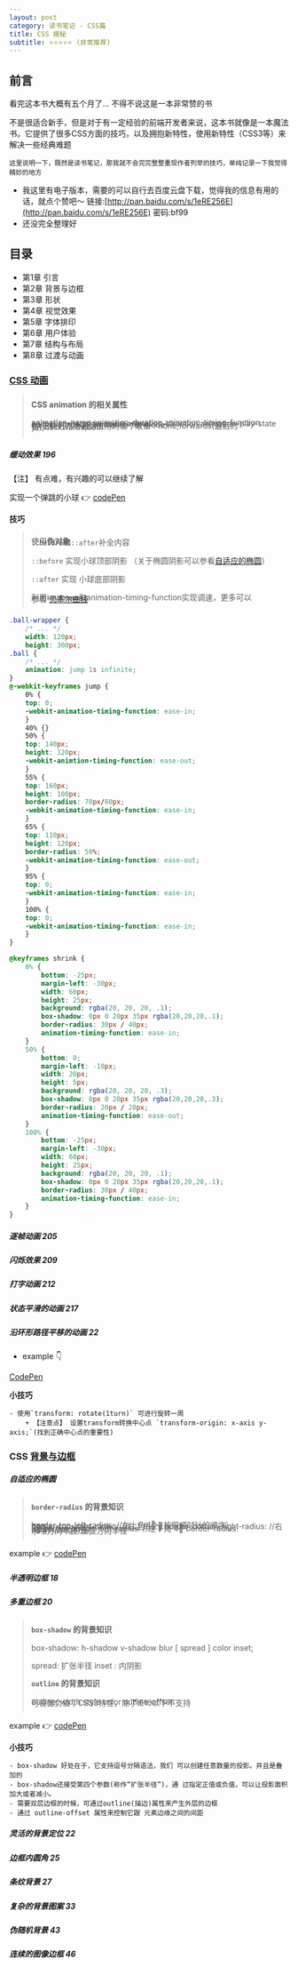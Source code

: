```yaml
---
layout: post
category: 读书笔记 - CSS篇
title: CSS 揭秘
subtitle: ⭐️⭐️⭐️⭐️⭐️ (非常推荐)
---
```


<style>
blockquote {
    white-space: pre-wrap;
    line-height: 2px;
}

</style>

## 前言
    
看完这本书大概有五个月了... 不得不说这是一本非常赞的书

不是很适合新手，但是对于有一定经验的前端开发者来说，这本书就像是一本魔法书。它提供了很多CSS方面的技巧，以及拥抱新特性，使用新特性（CSS3等）来解决一些经典难题

<small>这里说明一下，既然是读书笔记，那我就不会完完整整重现作者列举的技巧，单纯记录一下我觉得精妙的地方</small>

- 我这里有电子版本，需要的可以自行去百度云盘下载，觉得我的信息有用的话，就点个赞吧～ 链接:[http://pan.baidu.com/s/1eRE256E](http://pan.baidu.com/s/1eRE256E)  密码:bf99
- 还没完全整理好

## 目录

- 第1章 引言
- 第2章 背景与边框
- 第3章 形状
- 第4章 视觉效果
- 第5章 字体排印
- 第6章 用户体验
- 第7章 结构与布局
- 第8章 过渡与动画

### [CSS 动画](https://www.w3.org/TR/css3-animations/)

> **CSS animation 的相关属性**
>
> animation-name
> animation-duration
> animation-timing-function
> animation-iteration-count
> animation-direction
> animation-play-state
> animation-delay
> animation-fill-mode (决定执行完后最后应用的值；取值：none;forwards(最后的值);backwards;both ）

##### 缓动效果 196

<!-- TODO: 深入学习 -->

【注】 有点难，有兴趣的可以继续了解

实现一个弹跳的小球  👉 [codePen](https://codepen.io/kasmine/pen/awyMEx?editors=1100)

**技巧**

> 使用**伪对象** `::before`和`::after`补全内容
>
>    `::before` 实现小球顶部阴影 （关于椭圆阴影可以参看[自适应的椭圆]()）
>
>    `::after` 实现 小球底部阴影 
>
> 利用`keyframe`和animation-timing-function实现调速，更多可以 参看 [贝塞尔曲线](http://cubic-bezier.com) <!-- TODO: -->


```css
.ball-wrapper {
    /* ... */
    width: 120px;
    height: 300px;
.ball {
    /* ... */    
    animation: jump 1s infinite;
}
@-webkit-keyframes jump {
    0% {
	top: 0;
	-webkit-animation-timing-function: ease-in;
    }
    40% {}
    50% {
	top: 140px;
	height: 120px;
	-webkit-animtion-timing-function: ease-out;
    }
    55% {
	top: 160px;
	height: 100px;
	border-radius: 70px/60px;
	-webkit-animation-timing-function: ease-in;
    }
    65% {
	top: 110px;
	height: 120px;
	border-radius: 50%;
	-webkit-animation-timing-function: ease-out;
    }
    95% {
	top: 0;
	-webkit-animation-timing-function: ease-in;
    }
    100% {
	top: 0;
	-webkit-animation-timing-function: ease-in;
    }
}

@keyframes shrink {
    0% {
        bottom: -25px;
        margin-left: -30px;
        width: 60px;
        height: 25px;
        background: rgba(20, 20, 20, .1);
        box-shadow: 0px 0 20px 35px rgba(20,20,20,.1);
        border-radius: 30px / 40px;
        animation-timing-function: ease-in;
    }
    50% {
        bottom: 0;
        margin-left: -10px;
        width: 20px;
        height: 5px;
        background: rgba(20, 20, 20, .3);
        box-shadow: 0px 0 20px 35px rgba(20,20,20,.3);
        border-radius: 20px / 20px;
        animation-timing-function: ease-out;
    }
    100% {
        bottom: -25px;
        margin-left: -30px;
        width: 60px;
        height: 25px;
        background: rgba(20, 20, 20, .1);
        box-shadow: 0px 0 20px 35px rgba(20,20,20,.1);
        border-radius: 30px / 40px;
        animation-timing-function: ease-in;
    }
}

```


##### 逐帧动画 205 
##### 闪烁效果 209 
##### 打字动画 212 
##### 状态平滑的动画 217 
##### 沿环形路径平移的动画 22

* example 👇

[CodePen](https://codepen.io/kasmine/pen/yXoWKg)


**小技巧**
```
- 使用`transform: rotate(1turn)` 可进行旋转一周
    + 【注意点】 设置transform转换中心点 `transform-origin: x-axis y-axis;`(找到正确中心点的重要性)
```

### CSS [背景与边框](https://www.w3.org/TR/css-backgrounds/)

##### 自适应的椭圆

> **`border-radius` 的背景知识**
>  
> border-top-left-radius: //左上角 1⃣️（按照顺时针的顺序）
> border-top-right-radius: //右上角 2⃣️
> border-bottom-right-radius: //右下角 3⃣️
> border-bottom-left-radius: //左下角 4⃣️
> border-radius: length/length; // 水平方向半径/垂直方向半径


example 👉 [codePen](https://codepen.io/kasmine/pen/yXowbK)

##### 半透明边框 18 

##### 多重边框 20 

> **`box-shadow` 的背景知识**
>
> box-shadow:  h-shadow v-shadow blur [ spread ] color inset;
>
> spread: 扩张半径
> inset : 内阴影
> 
>  **`outline` 的背景知识**
>
>  outline:  width style  color
>  outline-offset: 可设置负值；CSS3特性，除了IE10以下不支持
 
example 👉 [codePen](https://codepen.io/kasmine/pen/)



**小技巧**
```
- box-shadow 好处在于，它支持逗号分隔语法，我们 可以创建任意数量的投影。并且是叠加的
- box-shadow还接受第四个参数(称作“扩张半径”)，通 过指定正值或负值，可以让投影面积加大或者减小。
- 需要双层边框的时候，可通过outline(描边)属性来产生外层的边框
- 通过 outline-offset 属性来控制它跟 元素边缘之间的间距
```



##### 灵活的背景定位 22 
##### 边框内圆角 25 
##### 条纹背景 27 
##### 复杂的背景图案 33 
##### 伪随机背景 43 
##### 连续的图像边框 46 